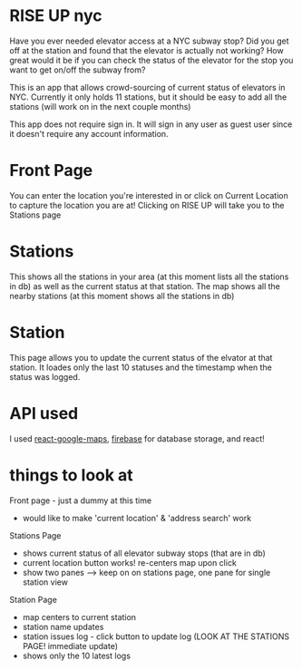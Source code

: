 # RISE UP nyc

Have you ever needed elevator access at a NYC subway stop? Did you get off at the station and found that the elevator is actually not working? How great would it be if you can check the status of the elevator for the stop you want to get on/off the subway from?

This is an app that allows crowd-sourcing of current status of elevators in NYC.
Currently it only holds 11 stations, but it should be easy to add all the stations (will work on in the next couple months)

This app does not require sign in. It will sign in any user as guest user since it doesn't require any account information.

# Front Page

You can enter the location you're interested in or click on Current Location to capture the location you are at! Clicking on RISE UP will take you to the Stations page

# Stations

This shows all the stations in your area (at this moment lists all the stations in db) as well as the current status at that station.
The map shows all the nearby stations (at this moment shows all the stations in db)

# Station

This page allows you to update the current status of the elvator at that station.
It loades only the last 10 statuses and the timestamp when the status was logged.

# API used
I used [react-google-maps](https://github.com/tomchentw/react-google-maps), [firebase](https://firebase.google.com) for database storage, and react!

# things to look at

Front page - just a dummy at this time
* would like to make 'current location' & 'address search' work

Stations Page
* shows current status of all elevator subway stops (that are in db)
* current location button works! re-centers map upon click
* show two panes --> keep on on stations page, one pane for single station view

Station Page
* map centers to current station
* station name updates
* station issues log - click button to update log (LOOK AT THE STATIONS PAGE! immediate update)
* shows only the 10 latest logs
